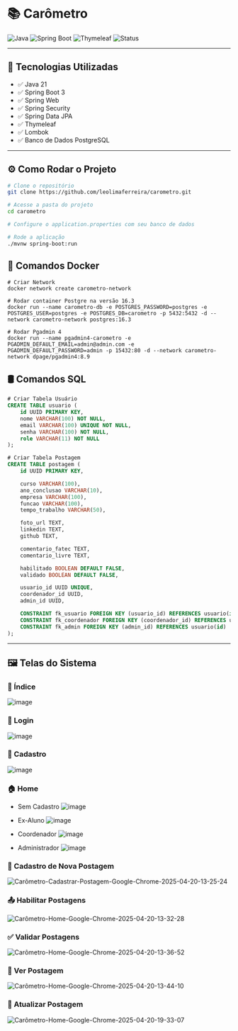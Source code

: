 # 📚 Carômetro

![Java](https://img.shields.io/badge/Java-21-blue?logo=java)
![Spring Boot](https://img.shields.io/badge/Spring%20Boot-3.4-brightgreen?logo=springboot)
![Thymeleaf](https://img.shields.io/badge/Thymeleaf-template%20engine-orange?logo=thymeleaf)
![Status](https://img.shields.io/badge/status-Em%20desenvolvimento-yellow)

---

## 🚀 Tecnologias Utilizadas

- ✅ Java 21  
- ✅ Spring Boot 3  
- ✅ Spring Web
- ✅ Spring Security    
- ✅ Spring Data JPA  
- ✅ Thymeleaf  
- ✅ Lombok  
- ✅ Banco de Dados PostgreSQL

---

## ⚙️ Como Rodar o Projeto

```bash
# Clone o repositório
git clone https://github.com/leolimaferreira/carometro.git

# Acesse a pasta do projeto
cd carometro

# Configure o application.properties com seu banco de dados

# Rode a aplicação
./mvnw spring-boot:run
```

## 🐳 Comandos Docker
```docker
# Criar Network
docker network create carometro-network

# Rodar container Postgre na versão 16.3
docker run --name carometro-db -e POSTGRES_PASSWORD=postgres -e POSTGRES_USER=postgres -e POSTGRES_DB=carometro -p 5432:5432 -d --network carometro-network postgres:16.3

# Rodar Pgadmin 4
docker run --name pgadmin4-carometro -e PGADMIN_DEFAULT_EMAIL=admin@admin.com -e PGADMIN_DEFAULT_PASSWORD=admin -p 15432:80 -d --network carometro-network dpage/pgadmin4:8.9
```

## 🛢️ Comandos SQL
```sql
# Criar Tabela Usuário
CREATE TABLE usuario (
    id UUID PRIMARY KEY,
    nome VARCHAR(100) NOT NULL,
    email VARCHAR(100) UNIQUE NOT NULL,
    senha VARCHAR(100) NOT NULL,
    role VARCHAR(11) NOT NULL
);

# Criar Tabela Postagem
CREATE TABLE postagem (
    id UUID PRIMARY KEY,

    curso VARCHAR(100),
    ano_conclusao VARCHAR(10),
    empresa VARCHAR(100),
    funcao VARCHAR(100),
    tempo_trabalho VARCHAR(50),

    foto_url TEXT,
    linkedin TEXT,
    github TEXT,

    comentario_fatec TEXT,
    comentario_livre TEXT,

    habilitado BOOLEAN DEFAULT FALSE,
    validado BOOLEAN DEFAULT FALSE,

    usuario_id UUID UNIQUE,
    coordenador_id UUID,
    admin_id UUID,

    CONSTRAINT fk_usuario FOREIGN KEY (usuario_id) REFERENCES usuario(id),
    CONSTRAINT fk_coordenador FOREIGN KEY (coordenador_id) REFERENCES usuario(id),
    CONSTRAINT fk_admin FOREIGN KEY (admin_id) REFERENCES usuario(id)
);
```

---

## 🖼️ Telas do Sistema

### 🤖 Índice
![image](https://github.com/user-attachments/assets/16a00cb1-0d93-487e-bdfa-a4ea5ad4e94c)

### 👤 Login
![image](https://github.com/user-attachments/assets/0e4210f1-334b-40d5-97a5-cf1035f92342)

### 📝 Cadastro
![image](https://github.com/user-attachments/assets/a7bf685c-01e8-4301-ad2c-f156e7ae19e7)

### 🏠 Home

- Sem Cadastro
![image](https://github.com/user-attachments/assets/ebec57d5-6e46-4fc6-9815-aee03e7c0053)

- Ex-Aluno
![image](https://github.com/user-attachments/assets/012c893c-3c25-4f33-b8ef-8add96c7f8b7)

- Coordenador
![image](https://github.com/user-attachments/assets/ed152507-6d87-4f22-9693-bc3bf9dd3d7c)

- Administrador
![image](https://github.com/user-attachments/assets/0f1863b0-10b8-4d60-85c5-f1c164419208)

### 📨 Cadastro de Nova Postagem
![Carômetro-Cadastrar-Postagem-Google-Chrome-2025-04-20-13-25-24](https://github.com/user-attachments/assets/2614febe-4f75-4d39-a5fa-44a689bd22b7)

### 📤 Habilitar Postagens
![Carômetro-Home-Google-Chrome-2025-04-20-13-32-28](https://github.com/user-attachments/assets/89aa757b-a828-4d45-ab26-79829a140883)

### ✅ Validar Postagens
![Carômetro-Home-Google-Chrome-2025-04-20-13-36-52](https://github.com/user-attachments/assets/216bf600-94cc-485f-8d5f-78e32d3cda15)

### 🧾 Ver Postagem
![Carômetro-Home-Google-Chrome-2025-04-20-13-44-10](https://github.com/user-attachments/assets/d3a61e27-0fd1-4b26-8569-e243683f0ff3)

### 🔄 Atualizar Postagem
![Carômetro-Home-Google-Chrome-2025-04-20-19-33-07](https://github.com/user-attachments/assets/a9df091a-210e-4e98-8b44-bb62fb407537)



